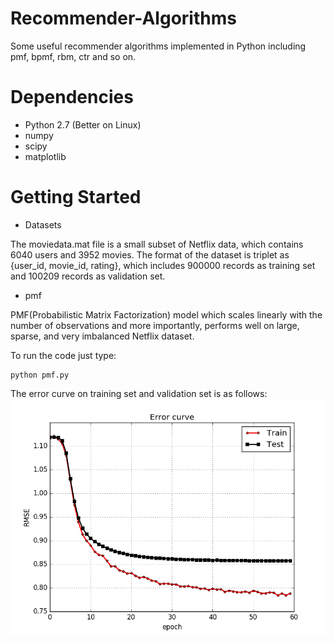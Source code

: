 # Recommender-Algorithms
Some useful recommender algorithms implemented in Python including pmf, bpmf, rbm, ctr and so on.
# Dependencies
- Python 2.7 (Better on Linux)
- numpy
- scipy
- matplotlib
# Getting Started
- Datasets

The moviedata.mat file is a small subset of Netflix data, which contains 6040 users and 3952 movies. The format of the dataset is triplet as {user_id, movie_id, rating}, which includes 900000 records as training set and 100209 records as validation set.

- pmf

PMF(Probabilistic Matrix Factorization) model which scales linearly with the number of observations and more importantly, performs well on large, sparse, and very imbalanced Netflix dataset.

To run the code just type:
```
python pmf.py
```
The error curve on training set and validation set is as follows:
![](https://github.com/cszachary/Recommender-Algorithms/blob/master/pmf/plot.png)
